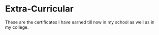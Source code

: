# Extra-Curricular
These are the certificates I have earned till now in my school as well as in my college.       
